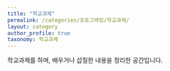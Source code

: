 ```yaml
---
title: "학교과제"
permalink: /categories/프로그래밍/학교과제/
layout: category
author_profile: true
taxonomy: 학교과제
---
```


학교과제를 하며, 배우거나 삽질한 내용을 정리한 공간입니다.

